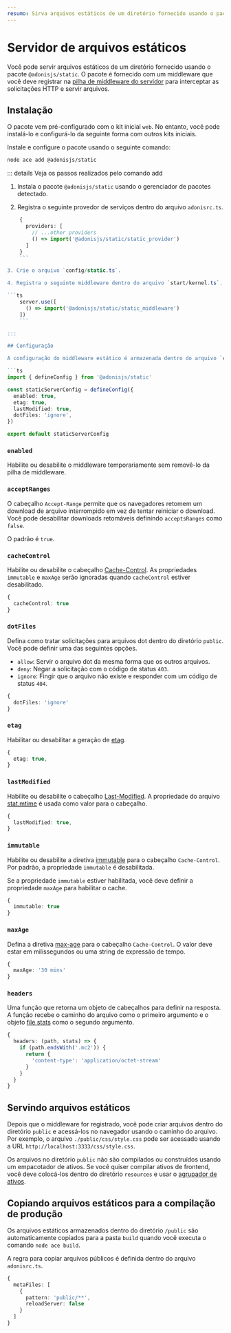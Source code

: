 ```yaml
---
resumo: Sirva arquivos estáticos de um diretório fornecido usando o pacote @adonisjs/static.
---
```


# Servidor de arquivos estáticos

Você pode servir arquivos estáticos de um diretório fornecido usando o pacote `@adonisjs/static`. O pacote é fornecido com um middleware que você deve registrar na [pilha de middleware do servidor](./middleware.md#server-middleware-stack) para interceptar as solicitações HTTP e servir arquivos.

## Instalação

O pacote vem pré-configurado com o kit inicial `web`. No entanto, você pode instalá-lo e configurá-lo da seguinte forma com outros kits iniciais.

Instale e configure o pacote usando o seguinte comando:

```sh
node ace add @adonisjs/static
```

::: details Veja os passos realizados pelo comando add

1. Instala o pacote `@adonisjs/static` usando o gerenciador de pacotes detectado.

2. Registra o seguinte provedor de serviços dentro do arquivo `adonisrc.ts`.

```ts
    {
      providers: [
        // ...other providers
        () => import('@adonisjs/static/static_provider')
      ]
    }
    ```

3. Crie o arquivo `config/static.ts`.

4. Registra o seguinte middleware dentro do arquivo `start/kernel.ts`.

```ts
    server.use([
      () => import('@adonisjs/static/static_middleware')
    ])
    ```

:::

## Configuração

A configuração do middleware estático é armazenada dentro do arquivo `config/static.ts`.

```ts
import { defineConfig } from '@adonisjs/static'

const staticServerConfig = defineConfig({
  enabled: true,
  etag: true,
  lastModified: true,
  dotFiles: 'ignore',
})

export default staticServerConfig
```

### `enabled`

Habilite ou desabilite o middleware temporariamente sem removê-lo da pilha de middleware.

### `acceptRanges`

O cabeçalho `Accept-Range` permite que os navegadores retomem um download de arquivo interrompido em vez de tentar reiniciar o download. Você pode desabilitar downloads retomáveis ​​definindo `acceptsRanges` como `false`.

O padrão é `true`.

### `cacheControl`

Habilite ou desabilite o cabeçalho [Cache-Control](https://developer.mozilla.org/en-US/docs/Web/HTTP/Headers/Cache-Control). As propriedades `immutable` e `maxAge` serão ignoradas quando `cacheControl` estiver desabilitado.

```ts
{
  cacheControl: true
}
```

### `dotFiles`

Defina como tratar solicitações para arquivos dot dentro do diretório `public`. Você pode definir uma das seguintes opções.

- `allow`: Servir o arquivo dot da mesma forma que os outros arquivos.
- `deny`: Negar a solicitação com o código de status `403`.
- `ignore`: Fingir que o arquivo não existe e responder com um código de status `404`.

```ts
{
  dotFiles: 'ignore'
}
```

### `etag`

Habilitar ou desabilitar a geração de [etag](https://developer.mozilla.org/en-US/docs/Web/HTTP/Headers/ETag).

```ts
{
  etag: true,
}
```

### `lastModified`

Habilite ou desabilite o cabeçalho [Last-Modified](https://developer.mozilla.org/en-US/docs/Web/HTTP/Headers/Last-Modified). A propriedade do arquivo [stat.mtime](https://nodejs.org/api/fs.html#statsmtime) é usada como valor para o cabeçalho.

```ts
{
  lastModified: true,
}
```

### `immutable`

Habilite ou desabilite a diretiva [immutable](https://developer.mozilla.org/en-US/docs/Web/HTTP/Headers/Cache-Control#immutable) para o cabeçalho `Cache-Control`. Por padrão, a propriedade `immutable` é desabilitada.

Se a propriedade `immutable` estiver habilitada, você deve definir a propriedade `maxAge` para habilitar o cache.

```ts
{
  immutable: true
}
```

### `maxAge`

Defina a diretiva [max-age](https://developer.mozilla.org/en-US/docs/Web/HTTP/Headers/Cache-Control#max-age) para o cabeçalho `Cache-Control`. O valor deve estar em milissegundos ou uma string de expressão de tempo.

```ts
{
  maxAge: '30 mins'
}
```

### `headers`

Uma função que retorna um objeto de cabeçalhos para definir na resposta. A função recebe o caminho do arquivo como o primeiro argumento e o objeto [file stats](https://nodejs.org/api/fs.html#class-fsstats) como o segundo argumento.

```ts
{
  headers: (path, stats) => {
    if (path.endsWith('.mc2')) {
      return {
        'content-type': 'application/octet-stream'
      }
    }
  }
}
```

## Servindo arquivos estáticos

Depois que o middleware for registrado, você pode criar arquivos dentro do diretório `public` e acessá-los no navegador usando o caminho do arquivo. Por exemplo, o arquivo `./public/css/style.css` pode ser acessado usando a URL `http://localhost:3333/css/style.css`.

Os arquivos no diretório `public` não são compilados ou construídos usando um empacotador de ativos. Se você quiser compilar ativos de frontend, você deve colocá-los dentro do diretório `resources` e usar o [agrupador de ativos](../basics/vite.md).

## Copiando arquivos estáticos para a compilação de produção
Os arquivos estáticos armazenados dentro do diretório `/public` são automaticamente copiados para a pasta `build` quando você executa o comando `node ace build`.

A regra para copiar arquivos públicos é definida dentro do arquivo `adonisrc.ts`.

```ts
{
  metaFiles: [
    {
      pattern: 'public/**',
      reloadServer: false
    }
  ]
}
```
